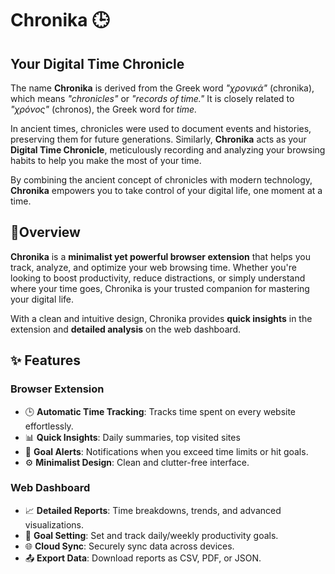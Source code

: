 # Chronika 🕒  
## Your Digital Time Chronicle  

The name **Chronika** is derived from the Greek word *"χρονικά"* (chronika), which means *"chronicles"* or *"records of time."* It is closely related to *"χρόνος"* (chronos), the Greek word for *time.*  

In ancient times, chronicles were used to document events and histories, preserving them for future generations. Similarly, **Chronika** acts as your **Digital Time Chronicle**, meticulously recording and analyzing your browsing habits to help you make the most of your time.  

By combining the ancient concept of chronicles with modern technology, **Chronika** empowers you to take control of your digital life, one moment at a time.

 ## 📌Overview  
**Chronika** is a **minimalist yet powerful browser extension** that helps you track, analyze, and optimize your web browsing time. Whether you're looking to boost productivity, reduce distractions, or simply understand where your time goes, Chronika is your trusted companion for mastering your digital life.  

With a clean and intuitive design, Chronika provides **quick insights** in the extension and **detailed analysis** on the web dashboard.  


## ✨ Features  

### **Browser Extension**  
- 🕒 **Automatic Time Tracking**: Tracks time spent on every website effortlessly.  
- 📊 **Quick Insights**: Daily summaries, top visited sites
- 🔔 **Goal Alerts**: Notifications when you exceed time limits or hit goals.  
- ⚙️ **Minimalist Design**: Clean and clutter-free interface.  

### **Web Dashboard**  
- 📈 **Detailed Reports**: Time breakdowns, trends, and advanced visualizations.  
- 🎯 **Goal Setting**: Set and track daily/weekly productivity goals.  
- 🌐 **Cloud Sync**: Securely sync data across devices.  
- 📤 **Export Data**: Download reports as CSV, PDF, or JSON.  


